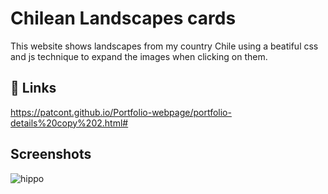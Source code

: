 
# Chilean Landscapes cards

This website shows landscapes from my country Chile using a beatiful css and js technique to expand the images when clicking on them.


## 🔗 Links
https://patcont.github.io/Portfolio-webpage/portfolio-details%20copy%202.html#



## Screenshots

![hippo](https://media.giphy.com/media/YR1pBJZYKRDzpZnJhr/giphy.gif)


